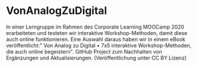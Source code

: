 # VonAnalogZuDigital
In einer Lerngruppe im Rahmen des Corporate Learning MOOCamp 2020 erarbeiteten und testeten wir interaktive Workshop-Methoden, damit diese auch online funktionieren. Eine Auswahl daraus haben wir in einem eBook veröffentlicht:" Von Analog zu Digital • 7x5 interaktive Workshop-Methoden, die auch online begeistern". GitHub Project zum Nachhalten von Ergänzungen und Aktualisierungen. (Veröffentlichung unter CC BY Lizenz)
